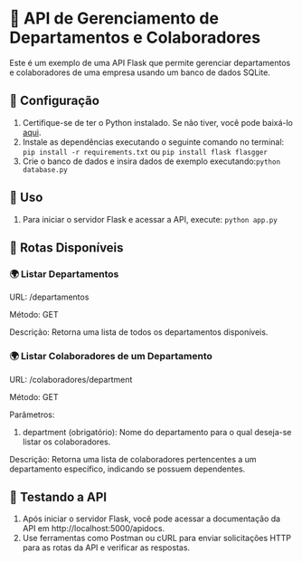 # 🌌 API de Gerenciamento de Departamentos e Colaboradores

Este é um exemplo de uma API Flask que permite gerenciar departamentos e colaboradores de uma empresa usando um banco de dados SQLite.

## 🚀 Configuração
1. Certifique-se de ter o Python instalado. Se não tiver, você pode baixá-lo [aqui](https://www.python.org/downloads/).
2. Instale as dependências executando o seguinte comando no terminal: `pip install -r requirements.txt` ou `pip install flask flasgger`
3. Crie o banco de dados e insira dados de exemplo executando:`python database.py`
                            
## 🚀 Uso
1. Para iniciar o servidor Flask e acessar a API, execute: `python app.py`

## 🚀 Rotas Disponíveis

### 🌍 Listar Departamentos
URL: /departamentos

Método: GET

Descrição: Retorna uma lista de todos os departamentos disponíveis.

### 🌍 Listar Colaboradores de um Departamento
URL: /colaboradores/department

Método: GET

Parâmetros:
1. department (obrigatório): Nome do departamento para o qual deseja-se listar os colaboradores.
   
Descrição: Retorna uma lista de colaboradores pertencentes a um departamento específico, indicando se possuem dependentes.

## 🚀 Testando a API
1. Após iniciar o servidor Flask, você pode acessar a documentação da API em http://localhost:5000/apidocs.
2. Use ferramentas como Postman ou cURL para enviar solicitações HTTP para as rotas da API e verificar as respostas.
